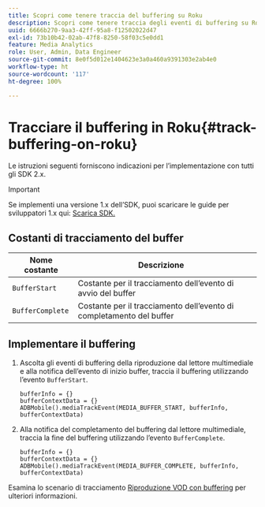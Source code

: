 ```yaml
---
title: Scopri come tenere traccia del buffering su Roku
description: Scopri come tenere traccia degli eventi di buffering su Roku.
uuid: 6666b270-9aa3-42ff-95a8-f12502022d47
exl-id: 73b10b42-02ab-47f8-8250-58f03c5e0dd1
feature: Media Analytics
role: User, Admin, Data Engineer
source-git-commit: 8e0f5d012e1404623e3a0a460a9391303e2ab4e0
workflow-type: ht
source-wordcount: '117'
ht-degree: 100%

---
```


# Tracciare il buffering in Roku{#track-buffering-on-roku}

Le istruzioni seguenti forniscono indicazioni per l’implementazione con tutti gli SDK 2.x.

>[!IMPORTANT]
>
>Se implementi una versione 1.x dell’SDK, puoi scaricare le guide per sviluppatori 1.x qui: [Scarica SDK.](/help/sdk-implement/download-sdks.md)

## Costanti di tracciamento del buffer

| Nome costante | Descrizione     |
|---|---|
| `BufferStart` | Costante per il tracciamento dell’evento di avvio del buffer |
| `BufferComplete` | Costante per il tracciamento dell’evento di completamento del buffer |

## Implementare il buffering

1. Ascolta gli eventi di buffering della riproduzione dal lettore multimediale e alla notifica dell’evento di inizio buffer, traccia il buffering utilizzando l’evento `BufferStart`.

   ```
   bufferInfo = {}
   bufferContextData = {}
   ADBMobile().mediaTrackEvent(MEDIA_BUFFER_START, bufferInfo, bufferContextData)
   ```

1. Alla notifica del completamento del buffering dal lettore multimediale, traccia la fine del buffering utilizzando l’evento `BufferComplete`.

   ```
   bufferInfo = {}
   bufferContextData = {}
   ADBMobile().mediaTrackEvent(MEDIA_BUFFER_COMPLETE, bufferInfo, bufferContextData)
   ```

Esamina lo scenario di tracciamento [Riproduzione VOD con buffering](/help/sdk-implement/tracking-scenarios/vod-buffering.md) per ulteriori informazioni.
